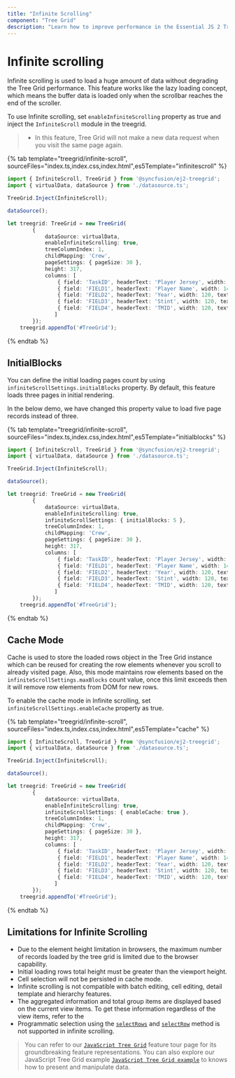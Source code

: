 ```yaml
---
title: "Infinite Scrolling"
component: "Tree Grid"
description: "Learn how to improve performance in the Essential JS 2 Tree Grid control by using infinite scroll feature. Also learn about the limitations of this feature."
---
```


# Infinite scrolling

Infinite scrolling is used to load a huge amount of data without degrading the Tree Grid performance. This feature works like the lazy loading concept, which means the buffer data is loaded only when the scrollbar reaches the end of the scroller.

To use Infinite scrolling, set `enableInfiniteScrolling` property as true and inject the `InfiniteScroll` module in the treegrid.

> * In this feature, Tree Grid will not make a new data request when you visit the same page again.

{% tab template="treegrid/infinite-scroll", sourceFiles="index.ts,index.css,index.html",es5Template="infinitescroll" %}

```typescript
import { InfiniteScroll, TreeGrid } from '@syncfusion/ej2-treegrid';
import { virtualData, dataSource } from './datasource.ts';

TreeGrid.Inject(InfiniteScroll);

dataSource();

let treegrid: TreeGrid = new TreeGrid(
        {
            dataSource: virtualData,
            enableInfiniteScrolling: true,
            treeColumnIndex: 1,
            childMapping: 'Crew',
            pageSettings: { pageSize: 30 },
            height: 317,
            columns: [
                { field: 'TaskID', headerText: 'Player Jersey', width: 140, textAlign: 'Right' },
                { field: 'FIELD1', headerText: 'Player Name', width: 140 },
                { field: 'FIELD2', headerText: 'Year', width: 120, textAlign: 'Right' },
                { field: 'FIELD3', headerText: 'Stint', width: 120, textAlign: 'Right' },
                { field: 'FIELD4', headerText: 'TMID', width: 120, textAlign: 'Right' }
               ]
        });
    treegrid.appendTo('#TreeGrid');

```

{% endtab %}

## InitialBlocks

You can define the initial loading pages count by using `infiniteScrollSettings.initialBlocks` property. By default, this feature loads three pages in initial rendering.

In the below demo, we have changed this property value to load five page records instead of three.

{% tab template="treegrid/infinite-scroll", sourceFiles="index.ts,index.css,index.html",es5Template="initialblocks" %}

```typescript
import { InfiniteScroll, TreeGrid } from '@syncfusion/ej2-treegrid';
import { virtualData, dataSource } from './datasource.ts';

TreeGrid.Inject(InfiniteScroll);

dataSource();

let treegrid: TreeGrid = new TreeGrid(
        {
            dataSource: virtualData,
            enableInfiniteScrolling: true,
            infiniteScrollSettings: { initialBlocks: 5 },
            treeColumnIndex: 1,
            childMapping: 'Crew',
            pageSettings: { pageSize: 30 },
            height: 317,
            columns: [
                { field: 'TaskID', headerText: 'Player Jersey', width: 140, textAlign: 'Right' },
                { field: 'FIELD1', headerText: 'Player Name', width: 140 },
                { field: 'FIELD2', headerText: 'Year', width: 120, textAlign: 'Right' },
                { field: 'FIELD3', headerText: 'Stint', width: 120, textAlign: 'Right' },
                { field: 'FIELD4', headerText: 'TMID', width: 120, textAlign: 'Right' }
               ]
        });
    treegrid.appendTo('#TreeGrid');

```

{% endtab %}

## Cache Mode

Cache is used to store the loaded rows object in the Tree Grid instance which can be reused for creating the row elements whenever you scroll to already visited page. Also, this mode maintains row elements based on the `infiniteScrollSettings.maxBlocks` count value, once this limit exceeds then it will remove row elements from DOM for new rows.

To enable the cache mode in Infinite scrolling, set `infiniteScrollSettings.enableCache` property as true.

{% tab template="treegrid/infinite-scroll", sourceFiles="index.ts,index.css,index.html",es5Template="cache" %}

```typescript
import { InfiniteScroll, TreeGrid } from '@syncfusion/ej2-treegrid';
import { virtualData, dataSource } from './datasource.ts';

TreeGrid.Inject(InfiniteScroll);

dataSource();

let treegrid: TreeGrid = new TreeGrid(
        {
            dataSource: virtualData,
            enableInfiniteScrolling: true,
            infiniteScrollSettings: { enableCache: true },
            treeColumnIndex: 1,
            childMapping: 'Crew',
            pageSettings: { pageSize: 30 },
            height: 317,
            columns: [
                { field: 'TaskID', headerText: 'Player Jersey', width: 140, textAlign: 'Right' },
                { field: 'FIELD1', headerText: 'Player Name', width: 140 },
                { field: 'FIELD2', headerText: 'Year', width: 120, textAlign: 'Right' },
                { field: 'FIELD3', headerText: 'Stint', width: 120, textAlign: 'Right' },
                { field: 'FIELD4', headerText: 'TMID', width: 120, textAlign: 'Right' }
               ]
        });
    treegrid.appendTo('#TreeGrid');

```

{% endtab %}

## Limitations for Infinite Scrolling

* Due to the element height limitation in browsers, the maximum number of records loaded by the tree grid is limited due to the browser capability.
* Initial loading rows total height must be greater than the viewport height.
* Cell selection will not be persisted in cache mode.
* Infinite scrolling is not compatible with batch editing, cell editing, detail template and hierarchy features.
* The aggregated information and total group items are displayed based on the current view items. To get these information regardless of the view items, refer to the
* Programmatic selection using the [`selectRows`](../api/treegrid/#selectrows) and [`selectRow`](../api/treegrid/#selectrow) method is not supported in infinite scrolling.

> You can refer to our [`JavaScript Tree Grid`](https://www.syncfusion.com/javascript-ui-controls/js-tree-grid) feature tour page for its groundbreaking feature representations. You can also explore our JavaScript Tree Grid example [`JavaScript Tree Grid example`](https://ej2.syncfusion.com/demos/#/material/tree-grid/treegrid-overview.html) to knows how to present and manipulate data.
